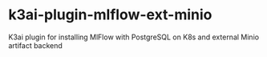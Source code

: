# k3ai-plugin-mlflow-ext-minio
K3ai plugin for installing MlFlow with PostgreSQL on K8s and external Minio artifact backend
